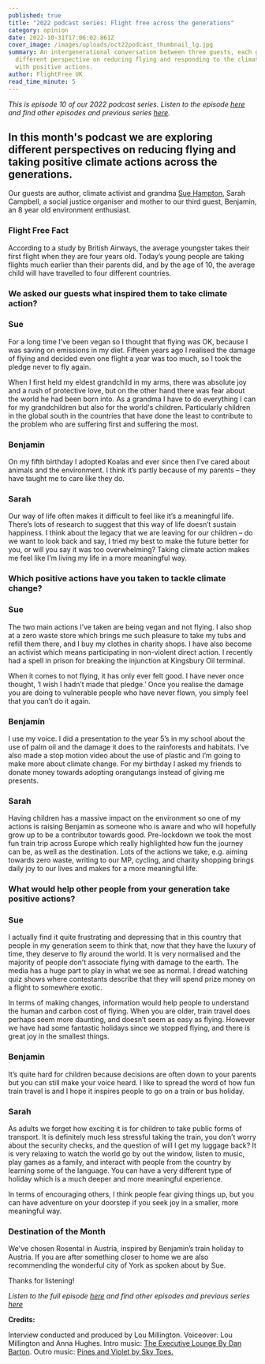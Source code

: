 ```yaml
---
published: true
title: "2022 podcast series: Flight free across the generations"
category: opinion
date: 2022-10-31T17:06:02.861Z
cover_image: /images/uploads/oct22podcast_thumbnail_lg.jpg
summary: An intergenerational conversation between three guests, each giving a
  different perspective on reducing flying and responding to the climate crisis
  with positive actions.
author: FlightFree UK
read_time_minute: 5
---
```

*This is episode 10 of our 2022 podcast series. Listen to the episode [here](https://flightfreeuk.podbean.com/e/2022-series-flight-free-across-the-generations/) and find other episodes and previous series [here](/podcast).*

## In this month's podcast we are exploring different perspectives on reducing flying and taking positive climate actions across the generations.

Our guests are author, climate activist and grandma [Sue Hampton](https://twitter.com/sueauthor), Sarah Campbell, a social justice organiser and mother to our third guest, Benjamin, an 8 year old environment enthusiast.

### Flight Free Fact 

According to a study by British Airways, the average youngster takes their first flight when they are four years old. Today’s young people are taking flights much earlier than their parents did, and by the age of 10, the average child will have travelled to four different countries. 

### We asked our guests what inspired them to take climate action? 

### Sue

For a long time I’ve been vegan so I thought that flying was OK, because I was saving on emissions in my diet. Fifteen years ago I realised the damage of flying and decided even one flight a year was too much, so I took the pledge never to fly again. 

When I first held my eldest grandchild in my arms, there was absolute joy and a rush of protective love, but on the other hand there was fear about the world he had been born into. As a grandma I have to do everything I can for my grandchildren but also for the world's children. Particularly children in the global south in the countries that have done the least to contribute to the problem who are suffering first and suffering the most. 

### Benjamin

On my fifth birthday I adopted Koalas and ever since then I’ve cared about animals and the environment. I think it’s partly because of my parents – they have taught me to care like they do.

### Sarah

Our way of life often makes it difficult to feel like it’s a meaningful life. There’s lots of research to suggest that this way of life doesn’t sustain happiness. I think about the legacy that we are leaving for our children – do we want to look back and say, I tried my best to make the future better for you, or will you say it was too overwhelming? Taking climate action makes me feel like I’m living my life in a more meaningful way. 

### Which positive actions have you taken to tackle climate change?

### Sue 

The two main actions I’ve taken are being vegan and not flying. I also shop at a zero waste store which brings me such pleasure to take my tubs and refill them there, and I buy my clothes in charity shops. I have also become an activist which means participating in non-violent direct action. I recently had a spell in prison for breaking the injunction at Kingsbury Oil terminal. 

When it comes to not flying, it has only ever felt good. I have never once thought, ‘I wish I hadn’t made that pledge.’ Once you realise the damage you are doing to vulnerable people who have never flown, you simply feel that you can’t do it again. 

### Benjamin

I use my voice. I did a presentation to the year 5’s in my school about the use of palm oil and the damage it does to the rainforests and habitats. I’ve also made a stop motion video about the use of plastic and I’m going to make more about climate change. For my birthday I asked my friends to donate money towards adopting orangutangs instead of giving me presents.

### Sarah

Having children has a massive impact on the environment so one of my actions is raising Benjamin as someone who is aware and who will hopefully grow up to be a contributor towards good. Pre-lockdown we took the most fun train trip across Europe which really highlighted how fun the journey can be, as well as the destination. Lots of the actions we take, e.g. aiming towards zero waste, writing to our MP, cycling, and charity shopping brings daily joy to our lives and makes for a more meaningful life.

### What would help other people from your generation take positive actions? 

### Sue

I actually find it quite frustrating and depressing that in this country that people in my generation seem to think that, now that they have the luxury of time, they deserve to fly around the world. It is very normalised and the majority of people don’t associate flying with damage to the earth. The media has a huge part to play in what we see as normal. I dread watching quiz shows where contestants describe that they will spend prize money on a flight to somewhere exotic. 

In terms of making changes, information would help people to understand the human and carbon cost of flying. When you are older, train travel does perhaps seem more daunting, and doesn’t seem as easy as flying. However we have had some fantastic holidays since we stopped flying, and there is great joy in the smallest things. 

### Benjamin

It’s quite hard for children because decisions are often down to your parents but you can still make your voice heard. I like to spread the word of how fun train travel is and I hope it inspires people to go on a train or bus holiday. 

### Sarah 

As adults we forget how exciting it is for children to take public forms of transport. It is definitely much less stressful taking the train, you don’t worry about the security checks, and the question of will I get my luggage back? It is very relaxing to watch the world go by out the window, listen to music, play games as a family, and interact with people from the country by learning some of the language. You can have a very different type of holiday which is a much deeper and more meaningful experience. 

In terms of encouraging others, I think people fear giving things up, but you can have adventure on your doorstep if you seek joy in a smaller, more meaningful way.

### Destination of the Month

We've chosen Rosental in Austria, inspired by Benjamin’s train holiday to Austria. If you are after something closer to home we are also recommending the wonderful city of York as spoken about by Sue. 

Thanks for listening!

*Listen to the full episode [here](https://flightfreeuk.podbean.com/e/2022-series-flight-free-across-the-generations/) and find other episodes and previous series [here](/podcast)*

**Credits:**

Interview conducted and produced by Lou Millington. Voiceover: Lou Millington and Anna Hughes. Intro music: [The Executive Lounge By Dan Barton](https://uppbeat.io/t/dan-barton/the-executive-lounge). Outro music: [Pines and Violet by Sky Toes.](https://uppbeat.io/t/sky-toes/pines-and-violet)